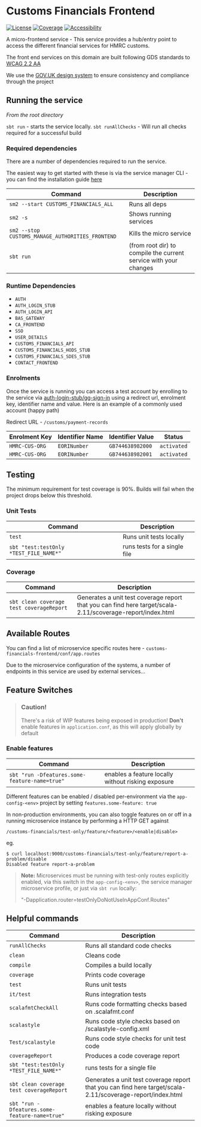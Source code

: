 # Customs Financials Frontend

[![License](https://img.shields.io/badge/License-Apache%202.0-blue.svg)](https://opensource.org/licenses/Apache-2.0) [![Coverage](https://img.shields.io/badge/test_coverage-90%-green.svg)](/target/scala-2.11/scoverage-report/index.html) [![Accessibility](https://img.shields.io/badge/WCAG2.2-AA-purple.svg)](https://www.gov.uk/service-manual/helping-people-to-use-your-service/understanding-wcag)

A micro-frontend service - This service provides a hub/entry point to access the different financial services for HMRC customs.

The front end services on this domain are built following GDS standards to [WCAG 2.2 AA](https://www.gov.uk/service-manual/helping-people-to-use-your-service/understanding-wcag)

We use the [GOV.UK design system](https://design-system.service.gov.uk/) to ensure consistency and compliance through the project
    
## Running the service

*From the root directory*

`sbt run` - starts the service locally.
`sbt runAllChecks` - Will run all checks required for a successful build

### Required dependencies

There are a number of dependencies required to run the service.

The easiest way to get started with these is via the service manager CLI - you can find the installation guide [here](https://docs.tax.service.gov.uk/mdtp-handbook/documentation/developer-set-up/set-up-service-manager.html)

| Command                                          | Description |
| --------                                         | ------- |
| `sm2 --start CUSTOMS_FINANCIALS_ALL`             | Runs all deps |
| `sm2 -s`                                         | Shows running services |
| `sm2 --stop CUSTOMS_MANAGE_AUTHORITIES_FRONTEND` | Kills the micro service  |
| `sbt run`                                        | (from root dir) to compile the current service with your changes |

### Runtime Dependencies

* `AUTH`
* `AUTH_LOGIN_STUB`
* `AUTH_LOGIN_API`
* `BAS_GATEWAY`
* `CA_FRONTEND`
* `SSO`
* `USER_DETAILS`
* `CUSTOMS_FINANCIALS_API`
* `CUSTOMS_FINANCIALS_HODS_STUB`
* `CUSTOMS_FINANCIALS_SDES_STUB`
* `CONTACT_FRONTEND`

<!-- todo: verify this list -->

### Enrolments

Once the service is running you can access a test account by enrolling to the service via [auth-login-stub/gg-sign-in](http://localhost:9949/auth-login-stub/gg-sign-in) using a redirect url, enrolment key, identifier name and value. Here is an example of a commonly used account (happy path)

Redirect URL - `/customs/payment-records`

| Enrolment Key	| Identifier Name | Identifier Value | Status |
| -------- | ------- | ------- | ------- | 
| `HMRC-CUS-ORG` | `EORINumber`| `GB744638982000` | `activated` |
| `HMRC-CUS-ORG` | `EORINumber`| `GB744638982001` | `activated` |

## Testing

The minimum requirement for test coverage is 90%. Builds will fail when the project drops below this threshold.

### Unit Tests

| Command    | Description |
| -------- | ------- |
| `test` | Runs unit tests locally |
| `sbt "test:testOnly *TEST_FILE_NAME*"` | runs tests for a single file |

### Coverage

| Command    | Description |
| -------- | ------- |
| `sbt clean coverage test coverageReport` | Generates a unit test coverage report that you can find here target/scala-2.11/scoverage-report/index.html  |

## Available Routes

You can find a list of microservice specific routes here - `customs-financials-frontend/conf/app.routes`

Due to the microservice configuration of the systems, a number of endpoints in this service are used by external services...

<!-- todo: list any services of interest -->

## Feature Switches

> ### Caution!
> There's a risk of WIP features being exposed in production! 
> **Don't** enable features in `application.conf`, as this will apply globally by default

### Enable features
| Command    | Description |
| -------- | ------- |
| `sbt "run -Dfeatures.some-feature-name=true"` | enables a feature locally without risking exposure |


Different features can be enabled / disabled per-environment via the `app-config-<env>` project by setting `features.some-feature: true`

In non-production environments,
you can also toggle features on or off in a running microservice instance
by performing a HTTP GET against

    /customs-financials/test-only/feature/<feature>/<enable|disable>

eg.

    $ curl localhost:9000/customs-financials/test-only/feature/report-a-problem/disable
    Disabled feature report-a-problem
    
> **Note:** Microservices must be running with test-only routes explicitly enabled,
> via this switch in the `app-config-<env>`, the service manager microservice profile,
> or just via `sbt run` locally:
>
>   "-Dapplication.router=testOnlyDoNotUseInAppConf.Routes"


## Helpful commands

| Command                                       | Description |
| --------                                      | ------- |
| `runAllChecks`                                | Runs all standard code checks |
| `clean`                                       | Cleans code |
| `compile`                                     | Compiles a build locally |
| `coverage`                                    | Prints code coverage |
| `test`                                        | Runs unit tests |
| `it/test`                                     | Runs integration tests |
| `scalafmtCheckAll`                            | Runs code formatting checks based on .scalafmt.conf |
| `scalastyle`                                  | Runs code style checks based on /scalastyle-config.xml  |
| `Test/scalastyle`                             | Runs code style checks for unit test code |
| `coverageReport`                              | Produces a code coverage report |
| `sbt "test:testOnly *TEST_FILE_NAME*"`        | runs tests for a single file |
| `sbt clean coverage test coverageReport`      | Generates a unit test coverage report that you can find here target/scala-2.11/scoverage-report/index.html  |
| `sbt "run -Dfeatures.some-feature-name=true"` | enables a feature locally without risking exposure |

<!-- todo: add points of contact for the repo. Eg tech lead / owner / dm / compliance -->

